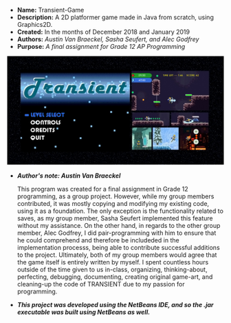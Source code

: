 * **Name:** Transient-Game
* **Description:** A 2D platformer game made in Java from scratch, using Graphics2D.
* **Created:** In the months of December 2018 and January 2019
* **Authors:** *Austin Van Braeckel, Sasha Seufert, and Alec Godfrey*
* **Purpose:** *A final assignment for Grade 12 AP Programming*

![Transient Preview](./TransientPic.jpg)

* __*Author's note: Austin Van Braeckel*__

  This program was created for a final assignment in Grade 12 programming, as a group project. However, while my group members contributed, it was mostly
copying and modifying my existing code, using it as a foundation. The only exception is the functionality related to saves, as my group member, Sasha Seufert
implemented this feature without my assistance. On the other hand, in regards to the other group member, Alec Godfrey, I did pair-programming with him to ensure
that he could comprehend and therefore be includeded in the implementation processs, being able to contribute successful additions to the project. Ultimately, 
both of my group members would agree that the game itself is entirely written by myself. I spent countless hours outside of the time given to us in-class, organizing,
thinking-about, perfecting, debugging, documenting, creating original game-art, and cleaning-up the code of TRANSIENT due to my passion for programming.



* __*This project was developed using the NetBeans IDE, and so the .jar executable was built using NetBeans as well.*__

